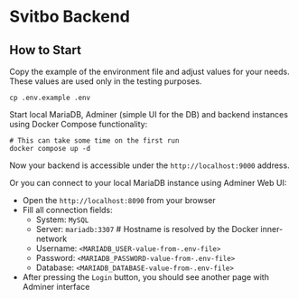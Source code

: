 # Svitbo Backend

## How to Start

Copy the example of the environment file and adjust values for your needs.
These values are used only in the testing purposes.

```shell
cp .env.example .env
```

Start local MariaDB, Adminer (simple UI for the DB) and backend instances using Docker Compose functionality:

```shell
# This can take some time on the first run
docker compose up -d
```

Now your backend is accessible under the `http://localhost:9000` address.

Or you can connect to your local MariaDB instance using Adminer Web UI:

- Open the `http://localhost:8090` from your browser
- Fill all connection fields:
  - System: `MySQL`
  - Server: `mariadb:3307` # Hostname is resolved by the Docker inner-network
  - Username: `<MARIADB_USER-value-from-.env-file>`
  - Password: `<MARIADB_PASSWORD-value-from-.env-file>`
  - Database: `<MARIADB_DATABASE-value-from-.env-file>`
- After pressing the `Login` button, you should see another page with Adminer interface
